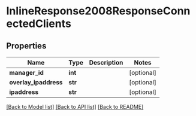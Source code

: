 # InlineResponse2008ResponseConnectedClients

## Properties
Name | Type | Description | Notes
------------ | ------------- | ------------- | -------------
**manager_id** | **int** |  | [optional] 
**overlay_ipaddress** | **str** |  | [optional] 
**ipaddress** | **str** |  | [optional] 

[[Back to Model list]](../README.md#documentation-for-models) [[Back to API list]](../README.md#documentation-for-api-endpoints) [[Back to README]](../README.md)


